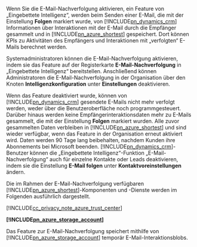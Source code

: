 Wenn Sie die E-Mail-Nachverfolgung aktivieren, ein Feature von „Eingebettete Intelligenz“, werden beim Senden einer E-Mail, die mit der Einstellung **Folgen** markiert wurde, von [!INCLUDE[pn_dynamics_crm](pn-dynamics-crm.md)] Informationen über Interaktionen mit der E-Mail durch die Empfänger gesammelt und in [!INCLUDE[pn_azure_shortest](pn-azure-shortest.md)] gespeichert. Dort können KPIs zu Aktivitäten des Empfängers und Interaktionen mit „verfolgten“ E-Mails berechnet werden.  
  
 Systemadministratoren können die E-Mail-Nachverfolgung aktivieren, indem sie das Feature auf der Registerkarte **E-Mail-Nachverfolgung** in „Eingebettete Intelligenz“ bereitstellen. Anschließend können Administratoren die E-Mail-Nachverfolgung in der Organisation über den Knoten **Intelligenzkonfiguration** unter **Einstellungen** deaktivieren.  
  
 Wenn das Feature deaktiviert wurde, können von [!INCLUDE[pn_dynamics_crm](pn-dynamics-crm.md)] gesendete E-Mails nicht mehr verfolgt werden, weder über die Benutzeroberfläche noch programmgesteuert. Darüber hinaus werden keine Empfängerinteraktionsdaten mehr zu E-Mails gesammelt, die mit der Einstellung **Folgen** markiert wurden. Alle zuvor gesammelten Daten verbleiben in [!INCLUDE[pn_azure_shortest](pn-azure-shortest.md)] und sind wieder verfügbar, wenn das Feature in der Organisation erneut aktiviert wird. Daten werden 90 Tage lang beibehalten, nachdem Kunden ihre Abonnements bei Microsoft beenden. [!INCLUDE[pn_dynamics_crm](pn-dynamics-crm.md)]-Benutzer können die „Eingebettete Intelligenz“-Funktion „E-Mail-Nachverfolgung“ auch für einzelne Kontakte oder Leads deaktivieren, indem sie die Einstellung **E-Mail folgen** unter **Kontaktvoreinstellungen** ändern.  
  
 Die im Rahmen der E-Mail-Nachverfolgung verfügbaren [!INCLUDE[pn_azure_shortest](pn-azure-shortest.md)]-Komponenten und -Dienste werden im Folgenden ausführlich dargestellt.  
  
 [!INCLUDE[cc_privacy_note_azure_trust_center](cc-privacy-note-azure-trust-center.md)]  
  
 **[!INCLUDE[pn_azure_storage_account](pn-azure-storage-account.md)]**  
  
 Das Feature zur E-Mail-Nachverfolgung speichert mithilfe von [!INCLUDE[pn_azure_storage_account](pn-azure-storage-account.md)] temporär E-Mail-Interaktionsblobs.